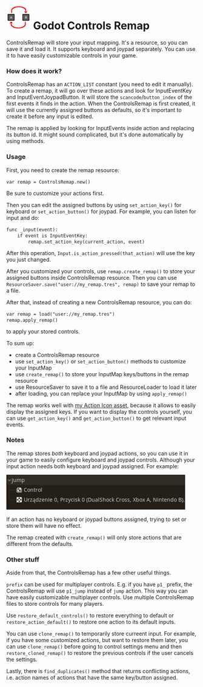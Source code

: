 # <img src="https://github.com/KoBeWi/Godot-Input-Remap/blob/master/Media/Icon.png" width="64" height="64"> Godot Controls Remap

ControlsRemap will store your input mapping. It's a resource, so you can save it and load it. It supports keyboard and joypad separately. You can use it to have easily customizable controls in your game.

### How does it work?

ControlsRemap has an `ACTION_LIST` constant (you need to edit it manually). To create a remap, it will go over these actions and look for InputEventKey and InputEventJoypadButton. It will store the `scancode`/`button_index` of the first events it finds in the action. When the ControlsRemap is first created, it will use the currently assigned buttons as defaults, so it's important to create it before any input is edited.

The remap is applied by looking for InputEvents inside action and replacing its button id. It might sound complicated, but it's done automatically by using methods.

### Usage

First, you need to create the remap resource:
```GDScript
var remap = ControlsRemap.new()
```
Be sure to customize your actions first.

Then you can edit the assigned buttons by using `set_action_key()` for keyboard or `set_action_button()` for joypad. For example, you can listen for input and do:
```GDSCript
func _input(event):
    if event is InputEventKey:
        remap.set_action_key(current_action, event)
```
After this operation, `Input.is_action_pressed(that_action)` will use the key you just changed.

After you customized your controls, use `remap.create_remap()` to store your assigned buttons inside ControlsRemap resource. Then you can use `ResourceSaver.save("user://my_remap.tres", remap)` to save your remap to a file.

After that, instead of creating a new ControlsRemap resource, you can do:
```GDScript
var remap = load("user://my_remap.tres")
remap.apply_remap()
```
to apply your stored controls.

To sum up:
- create a ControlsRemap resource
- use `set_action_key()` or `set_action_button()` methods to customize your InputMap
- use `create_remap()` to store your InputMap keys/buttons in the remap resource
- use ResourceSaver to save it to a file and ResourceLoader to load it later
- after loading, you can replace your InputMap by using `apply_remap()`

The remap works well with [my Action Icon asset](https://github.com/KoBeWi/Godot-Action-Icon), because it allows to easily display the assigned keys. If you want to display the controls yourself, you can use `get_action_key()` and `get_action_button()` to get relevant input events.

### Notes

The remap stores *both* keyboard and joypad actions, so you can use it in your game to easily configure keyboard and joypad controls. Although your input action needs both keyboard and joypad assigned. For example:

![](https://github.com/KoBeWi/Godot-Input-Remap/blob/master/Media/ReadmeExampleAction.png)

If an action has no keyboard or joypad buttons assigned, trying to set or store them will have no effect.

The remap created with `create_remap()` will only store actions that are different from the defaults.

### Other stuff

Aside from that, the ControlsRemap has a few other useful things.

`prefix` can be used for multiplayer controls. E.g. if you have `p1_` prefix, the ControlsRemap will use `p1_jump` instead of `jump` action. This way you can have easily customizable multiplayer controls. Use multiple ControlsRemap files to store controls for many players.

Use `restore_default_controls()` to restore everything to default or `restore_action_default()` to restore one action to its default inputs.

You can use `clone_remap()` to temporarily store curreent input. For example, if you have some customized actions, but want to restore them later, you can use `clone_remap()` before going to control settings menu and then `restore_cloned_remap()` to restore the previous controls if the user cancels the settings.

Lastly, there is `find_duplicates()` method that returns conflicting actions, i.e. action names of actions that have the same key/button assigned.
